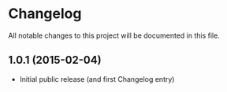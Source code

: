 # Changelog
All notable changes to this project will be documented in this file.

## 1.0.1 (2015-02-04)

* Initial public release (and first Changelog entry)
